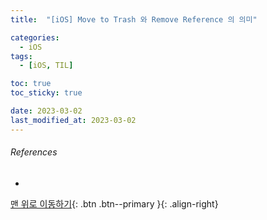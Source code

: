 ```yaml
---
title:  "[iOS] Move to Trash 와 Remove Reference 의 의미" 

categories:
  - iOS
tags:
  - [iOS, TIL]

toc: true
toc_sticky: true

date: 2023-03-02
last_modified_at: 2023-03-02
---
```








###### References
- 

[맨 위로 이동하기](#){: .btn .btn--primary }{: .align-right} 